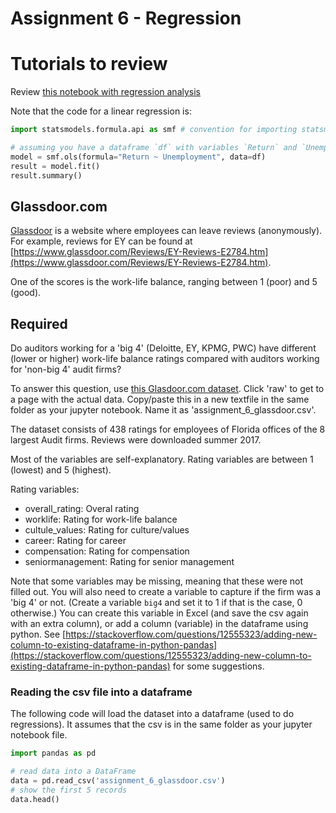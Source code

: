 # Assignment 6 - Regression

# Tutorials to review

Review [this notebook with regression analysis](https://github.com/justmarkham/DAT4/blob/master/notebooks/08_linear_regression.ipynb)

Note that the code for a linear regression is:

```python
import statsmodels.formula.api as smf # convention for importing statsmodels

# assuming you have a dataframe `df` with variables `Return` and `Unemployment`
model = smf.ols(formula="Return ~ Unemployment", data=df)
result = model.fit()
result.summary()
```

## Glassdoor.com

[Glassdoor](www.glassdoor.com) is a website where employees can leave reviews (anonymously). For example, reviews for EY can be found at [https://www.glassdoor.com/Reviews/EY-Reviews-E2784.htm](https://www.glassdoor.com/Reviews/EY-Reviews-E2784.htm).

One of the scores is the work-life balance, ranging between 1 (poor) and 5 (good).  

## Required

Do auditors working for a 'big 4' (Deloitte, EY, KPMG, PWC) have different (lower or higher) work-life balance ratings compared with auditors working for 'non-big 4' audit firms?

To answer this question, use [this Glasdoor.com dataset](assignment_6_glassdoor.csv). Click 'raw' to get to a page with the actual data. Copy/paste this in a new textfile in the same folder as your jupyter notebook. Name it as 'assignment_6_glassdoor.csv'.

The dataset consists of 438 ratings for employees of Florida offices of the 8 largest Audit firms. Reviews were downloaded summer 2017. 

Most of the variables are self-explanatory. Rating variables are between 1 (lowest) and 5 (highest).

Rating variables:

- overall_rating: Overal rating
- worklife: Rating for work-life balance
- cultule_values: Rating for culture/values
- career: Rating for career
- compensation: Rating for compensation
- seniormanagement: Rating for senior management

Note that some variables may be missing, meaning that these were not filled out. You will also need to create a variable to capture if the firm was a 'big 4' or not. (Create a variable `big4` and set it to 1 if that is the case, 0 otherwise.) You can create this variable in Excel (and save the csv again with an extra column), or add a column (variable) in the dataframe using python. See [https://stackoverflow.com/questions/12555323/adding-new-column-to-existing-dataframe-in-python-pandas](https://stackoverflow.com/questions/12555323/adding-new-column-to-existing-dataframe-in-python-pandas) for some suggestions.

### Reading the csv file into a dataframe

The following code will load the dataset into a dataframe (used to do regressions). It assumes that the csv is in the same folder as your jupyter notebook file.

```python
import pandas as pd

# read data into a DataFrame
data = pd.read_csv('assignment_6_glassdoor.csv')
# show the first 5 records
data.head()
```